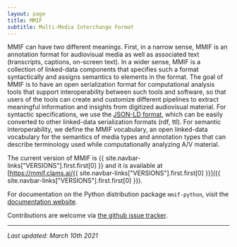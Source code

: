 ```yaml
---
layout: page
title: MMIF
subtitle: Multi-Media Interchange Format
---
```


MMIF can have two different meanings. First, in a narrow sense, MMIF is an annotation format for audiovisual media as well as associated text (transcripts, captions, on-screen text). In a wider sense, MMIF is a collection of linked-data components that specifies such a format syntactically and assigns semantics to elements in the format. The goal of MMIF is to have an open serialization format for computational analysis tools that support interoperability between such tools and software, so that users of the tools can create and customize different pipelines to extract meaningful information and insights from digitized audiovisual material. For syntactic specifications, we use the [JSON-LD format](https://json-ld.org/), which can be easily converted to other linked-data serialization formats (rdf, ttl). For semantic interoperability, we define the MMIF vocabulary, an open linked-data vocabulary for the semantics of media types and annotation types that can describe terminology used while computationally analyzing A/V material.

The current version of MMIF is {{ site.navbar-links["VERSIONS"].first.first[0] }} and it is available at [https://mmif.clams.ai/{{ site.navbar-links["VERSIONS"].first.first[0] }}]({{ site.navbar-links["VERSIONS"].first.first[0] }}).

For documentation on the Python distribution package `mmif-python`, visit the [documentation website](https://www.clams.ai/mmif-python).

Contributions are welcome via [the github issue tracker](https://github.com/clamsproject/mmif/issues).

---

*Last updated: March 10th 2021*

